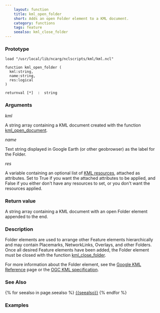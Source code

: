 ```yaml
---
    layout: function
    title: kml_open_folder
    short: Adds an open Folder element to a KML document.
    category: functions  
    tags: feature
    seealso: kml_close_folder
---
```


### Prototype

<pre><code>load "/usr/local/lib/ncarg/nclscripts/kml/kml.ncl"

function kml_open_folder (
  kml:string,
  name:string,
  res:logical
)

returnval [*]  :  string
</code></pre>

### Arguments
*kml*

A string array containing a KML document created with the function [kml_open_document]({{site.url}}/functions/kml_open_document.html).

*name*

Text string displayed in Google Earth (or other geobrowser) as the label for the Folder.

*res*

A variable containing an optional list of [KML resources]({{site.url}}/resources), attached as attributes. Set to True if you want the attached attributes to be applied, and False if you either don't have any resources to set, or you don't want the resources applied.

### Return value

A string array containing a KML document with an open Folder element appended to the end.

### Description

Folder elements are used to arrange other Feature elements hierarchically and may contain Placemarks, NetworkLinks, Overlays, and other Folders. Once all desired Feature elements have been added, the Folder element must be closed with the function [kml_close_folder]({{site.url}}/functions/kml_close_folder.html). 

For more information about the Folder element, see the [Google KML Reference](https://developers.google.com/kml/documentation/kmlreference#folder) page or the [OGC KML specification](http://www.opengeospatial.org/standards/kml/).

### See Also

{% for seealso in page.seealso %}
[{{seealso}}]({{site.url}}/functions/{{seealso}}.html)
{% endfor %}

### Examples

